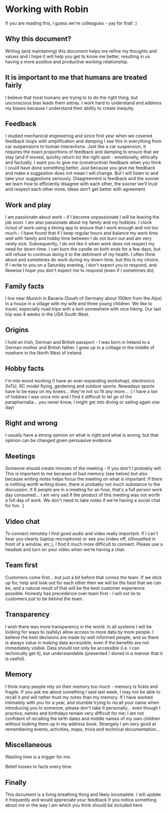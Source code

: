 # Working with Robin

If you are reading this, I guess we're colleagues - yay for that! :)

## Why this document?

Writing (and maintaining) this document helps me refine my thoughts and values and I hope it will help you get to know me better, resulting in us having a more positive and productive working relationship.

## It is important to me that humans are treated fairly

I believe that most humans are trying to to do the right thing, but unconscious bias leads them astray. I work hard to understand and address my biases because I understand their ability to create inequity.

## Feedback

I studied mechanical engineering and since first year when we covered feedback loops with amplification and damping I see this in everything from car suspensions to human interactions.  Just like a car suspension, it requires the exact proportions of feedback and damping to ensure that we stay (and if moved, quickly return to) the right spot - emotionally, ethically and factually.
I want you to give me (constructive) feedback when you think I could have done something better.
Just because you give me feedback and make a suggestion does not mean I will change.  But I will listen to and take your suggestions seriously.
Disagreement is feedback and the sooner we learn how to efficiently disagree with each other, the sooner we’ll trust and respect each other more. Ideas don’t get better with agreement.

## Work and play

I am passionate about work - if I become unpassionate I will be leaving the job soon.  I am also passionate about my family and my hobbies.  I clock in/out of work using a timing app to ensure that I work enough and not too much - I have found that if I keep regular hours and balance my work time well with family and hobby time between I do not burn out and am very rarely sick.  Subsequently, I do not like it when work does not respect my need for down-time.  I can burn the candle on both ends for a few days, but will refuse to continue doing it to the detriment of my health.
I often think about and sometimes do work during my down-time, but this is my choice.  If I write to you on a Saturday evening, I don't expect you to respond, and likewise I hope you don't expect me to respond (even if I sometimes do).

## Family facts

I live near Munich in Bavaria (South of Germany about 100km from the Alps) in a house in a village with my wife and three young children.  We like to travel, especially road trips with a tent somewhere with nice hiking.  Our last trip was 4 weeks in the USA South West.

## Origins

I hold an Irish, German and British passport - I was born in Ireland to a German mother and British father.  I grew up in a cottage in the middle of nowhere in the North West of Ireland.

## Hobby facts

I'm into wood working (I have an ever-expanding workshop), electronics (IoTs), RC model flying, gardening and outdoor sports.  Nowadays sports have to be easy on my knees... they're not so fit any more... :(  I have a ton of hobbies I was once into and I find it difficult to let go of the paraphernalia... you never know, I might get into diving or sailing again one day!

## Right and wrong

I usually have a strong opinion on what is right and what is wrong, but that opinion can be changed given persuasive evidence.

## Meetings

Someone should create minutes of the meeting - if you don't I probably will.  This is important to me because of bad memory (see below) but also because writing notes helps focus the meeting on what is important: if there is nothing worth writing down, there is probably not much substance to the discussion.
If 8 people are in a meeting for an hour, that's a full person work day consumed... I am very sad if the product of this meeting was not worth a full day of work.
We don't need to take notes if we're having a social chat for fun. :)

## Video chat

To connect remotely I find good audio and video really important.  If I can't hear you clearly (laptop microphone) or see you (video off, silhouetted in front of a window, etc.), I find it much more difficult to connect.  Please use a headset and turn on your video when we're having a chat.

## Team first

Customers come first... but just a bit before that comes the team.  If we stick up for, help and look out for each other then we will be the best that we can be, and a natural result of that will be the best customer experience possible.
Honesty has precedence over team first - I will not lie to customers just to be behind the team.


## Transparency

I wish there was more transparency in the world.  In all systems I will be looking for ways to (safely) allow access to more data by more people.  I believe the best decisions are made by well informed people, and so there is always value in making data accessible, even if the benefits are not immediately visible.
Data should not only be accessible (i.e. I can technically get it), but understandable (presented / stored in a manner that it is useful).

## Memory

I think many people rely on their memory too much - memory is fickle and fragile.  If you ask me about something I said last week, I may not be able to recall it and will rather trust my notes than my memory.
If I have worked intimately with you for a year, and stumble trying to recall your name when introducing you to someone, please don't take it personally... even though I practice, names and birthdays remain very difficult for me; I am not confident of recalling the birth dates and middle names of my own children without looking them up in my address book.
Strangely I am very good at remembering events, activities, maps, trivia and technical documentation...

## Miscellaneous

Wasting time is a trigger for me.

Belief looses to facts every time.


## Finally

This document is a living breathing thing and likely incomplete. I will update it frequently and would appreciate your feedback if you notice something about me or the way I am which you think should be included here.
